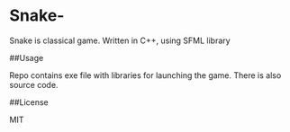 # Snake-

Snake is classical game. Written in C++, using SFML library

##Usage

Repo contains exe file with libraries for launching the game. There is also source code.

##License

MIT
